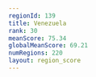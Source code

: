 ```yaml
---
regionId: 139
title: Venezuela
rank: 30
meanScore: 75.34
globalMeanScore: 69.21
numRegions: 220
layout: region_score
---
```

